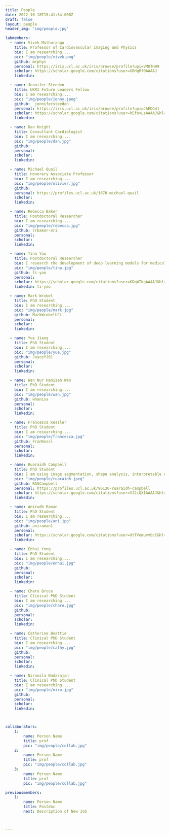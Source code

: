 ```yaml
---
title: People
date: 2022-10-18T15:41:54.000Z
draft: false
layout: people
header_img: 'img/people.jpg'

labmembers:
  - name: Vivek Muthurangu
    title: Professor of Cardiovascular Imaging and Physics 
    bio: I am researching....
    pic: "img/people/vivek.png"
    github: mrphys
    personal: https://iris.ucl.ac.uk/iris/browse/profile?upi=VMUTH99
    scholar: https://scholar.google.com/citations?user=GRHqMf0AAAAJ
    linkedin: 

  - name: Jennifer Steeden
    title: UKRI Future Leaders Fellow
    bio: I am researching....
    pic: "img/people/jenny.jpeg"
    github:  jennifersteeden
    personal: https://iris.ucl.ac.uk/iris/browse/profile?upi=JAEDG41
    scholar: https://scholar.google.com/citations?user=hEfovLsAAAAJ&hl=en
    linkedin: 

  - name: Dan Knight
    title: Consultant Cardiologist
    bio: I am researching....
    pic: "img/people/dan.jpg"
    github: 
    personal: 
    scholar: 
    linkedin: 

  - name: Michael Quail
    title: Honorary Associate Professor
    bio: I am researching....
    pic: "img/people/olivier.jpg"
    github: 
    personal: https://profiles.ucl.ac.uk/1670-michael-quail 
    scholar: 
    linkedin: 

  - name: Rebecca Baker
    title: Postdoctoral Researcher
    bio: I am researching....
    pic: "img/people/rebecca.jpg"
    github: rrbaker-mri
    personal: 
    scholar: 
    linkedin: 

  - name: Tina Yao
    title: Postdoctoral Researcher
    bio: I research the development of deep learning models for medical image analysis, with a focus on segmentation applied to large-scale MRI registry data and the creation of digital twins for physical modeling.
    pic: "img/people/tina.jpg"
    github: ti-yao
    personal: 
    scholar: https://scholar.google.com/citations?user=KDqWTkgAAAAJ&hl=en
    linkedin: ti-yao

  - name: Mark Wrobel
    title: PhD Student
    bio: I am researching....
    pic: "img/people/mark.jpg"
    github: MarkWrobelUCL
    personal: 
    scholar: 
    linkedin: 

  - name: Yue Jiang
    title: PhD Student
    bio: I am researching....
    pic: "img/people/yue.jpg"
    github: JoyceYJ01
    personal: 
    scholar: 
    linkedin: 

  - name: Wan Nur Hanisah Wan 
    title: PhD Student
    bio: I am researching....
    pic: "img/people/wan.jpg"
    github: whanisa
    personal: 
    scholar: 
    linkedin: 

  - name: Francesca Kessler
    title: PhD Student
    bio: I am researching....
    pic: "img/people/francesca.jpg"
    github: FranKessl
    personal: 
    scholar: 
    linkedin: 

  - name: Ruaraidh Campbell
    title: PhD Student
    bio: I am using image segmentation, shape analysis, interpretable AI and statistical machine learning to uncover novel phenotypes in paediatric heart disease from cMRI images, to improve prediction of patient trajectories.
    pic: "img/people/ruaraidh.jpeg"
    github: RASCampbell
    personal: https://profiles.ucl.ac.uk/96130-ruaraidh-campbell
    scholar: https://scholar.google.com/citations?user=VJ2iQXIAAAAJ&hl=en
    linkedin: 

  - name: Anirudh Raman
    title: PhD Student
    bio: I am researching....
    pic: "img/people/ani.jpg"
    github: aniraman1
    personal: 
    scholar: https://scholar.google.com/citations?user=UtTVemuvmbcC&hl=en
    linkedin: 

  - name: Enhui Yong
    title: PhD Student
    bio: I am researching....
    pic: "img/people/enhui.jpg"
    github: 
    personal: 
    scholar: 
    linkedin: 

  - name: Charo Bruce
    title: Clinical PhD Student
    bio: I am researching....
    pic: "img/people/charo.jpg"
    github: 
    personal: 
    scholar: 
    linkedin: 

  - name: Catherine Beattie
    title: Clinical PhD Student
    bio: I am researching....
    pic: "img/people/cathy.jpg"
    github: 
    personal: 
    scholar: 
    linkedin: 

  - name: Niromila Nadarajan
    title: Clinical PhD Student
    bio: I am researching....
    pic: "img/people/niro.jpg"
    github: 
    personal: 
    scholar: 
    linkedin: 



collaborators:
    1:
        name: Person Name
        title: prof
        pic: "img/people/collab.jpg"
    2:
        name: Person Name
        title: prof
        pic: "img/people/collab.jpg"
    3:
        name: Person Name
        title: prof
        pic: "img/people/collab.jpg"

previousmembers:
    1:
        name: Person Name
        title: Postdoc
        next: Description of New Job



---
```

